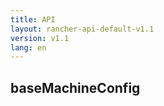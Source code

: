 ```yaml
---
title: API
layout: rancher-api-default-v1.1
version: v1.1
lang: en
---
```


## baseMachineConfig





